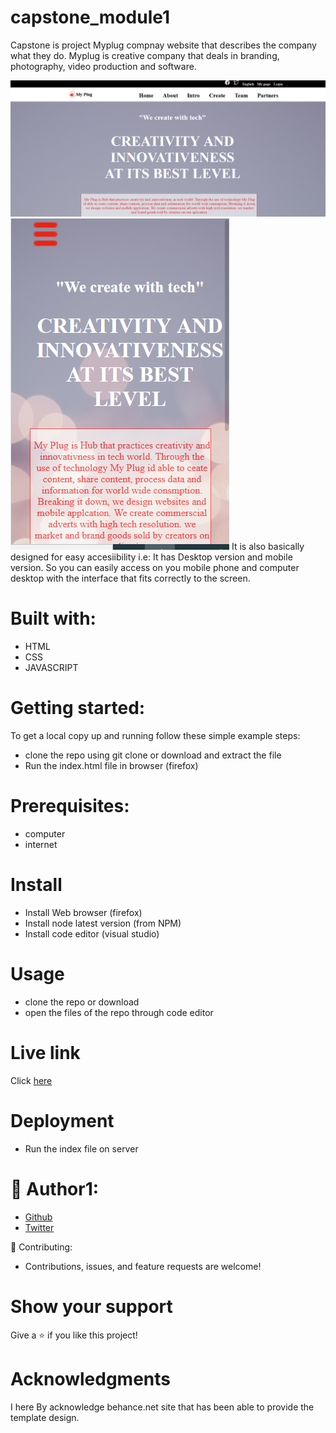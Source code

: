 # capstone_module1

Capstone is project Myplug compnay website that describes the company what they do.
Myplug is creative company that deals in branding, photography, video production and software.

![screenshoot of the site](/img/screenshotDesktop.PNG)
![screenshoot of the site](/img/screenshotMobile.PNG)
It is also basically designed for easy accesiibility i.e: It has Desktop version and mobile version.
So you can easily access on you mobile phone and computer desktop with the interface that fits correctly
to the screen.

# Built with:

- HTML
- CSS
- JAVASCRIPT

# Getting started:

To get a local copy up and running follow these simple example steps:

- clone the repo using git clone or download and extract the file
- Run the index.html file in browser (firefox)

# Prerequisites:

- computer
- internet

# Install

- Install Web browser (firefox)
- Install node latest version (from NPM)
- Install code editor (visual studio)

# Usage

- clone the repo or download
- open the files of the repo through code editor

# Live link
Click [here](https://ayebaishmo.github.io/capstone_module1/)

# Deployment

- Run the index file on server

# 👤 Author1:

- [Github](https://github.com/ayebaishmo)
- [Twitter](https://twitter.com/ishmo256)

🤝 Contributing:

- Contributions, issues, and feature requests are welcome!

# Show your support

Give a ⭐️ if you like this project!

# Acknowledgments
I here By acknowledge behance.net site that has been able to provide the template design.